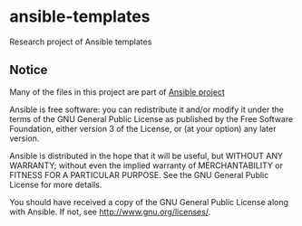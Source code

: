 # ansible-templates

Research project of Ansible templates

## Notice

Many of the files in this project are part of [Ansible project](https://www.ansible.com/) 

Ansible is free software: you can redistribute it and/or modify
it under the terms of the GNU General Public License as published by
the Free Software Foundation, either version 3 of the License, or
(at your option) any later version.

Ansible is distributed in the hope that it will be useful,
but WITHOUT ANY WARRANTY; without even the implied warranty of
MERCHANTABILITY or FITNESS FOR A PARTICULAR PURPOSE.  See the
GNU General Public License for more details.

You should have received a copy of the GNU General Public License
along with Ansible.  If not, see <http://www.gnu.org/licenses/>.
